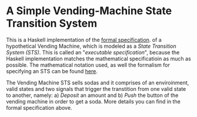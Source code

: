 # A Simple Vending-Machine State Transition System
This is a Haskell implementation of the [formal specification](https://github.com/nkarag/haskell-vending-machine/blob/master/doc/Vending.pdf). of a hypothetical Vending Machine, which is modeled as a *State Transition System (STS)*. This is called an "*executable specification*", because the Haskell implementation matches the mathematical specificatioin as much as possible. The mathematical notation used, as well the formalism for specifying an STS can be found [here](https://github.com/nkarag/haskell-vending-machine/blob/master/doc/small-step-semantics.pdf).

The Vending Machine STS sells sodas and it comprises of an enviroinment, valid states and two signals that trigger the transtition from one valid state to another, namely: a) *Deposit* an amount and b) *Push* the button of the vending machine in order to get a soda. More details you can find in the formal specification above.
